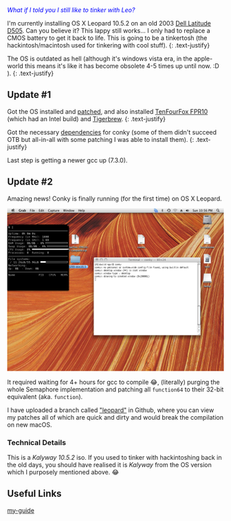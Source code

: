 <span style="color:blue">*What if I told you I still like to tinker with Leo?*</span>

I'm currently installing OS X Leopard 10.5.2 on an old 2003 [Dell Latitude D505](https://www.cnet.com/products/dell-latitude-d505/specs/).  Can you believe it? This lappy still works... I only had to replace a CMOS battery to get it back to life.  This is going to be a tinkertosh (the hackintosh/macintosh used for tinkering with cool stuff).
{: .text-justify}

The OS is outdated as hell (although it's windows vista era, in the apple-world this means it's like it has become obsolete 4-5 times up until now. :D ).
{: .text-justify}

## Update #1

Got the OS installed and [patched](), and also installed [TenFourFox FPR10](https://www.floodgap.com/software/tenfourfox/) (which had an Intel build) and [Tigerbrew](https://github.com/mistydemeo/tigerbrew).
{: .text-justify}

Got the necessary [dependencies](https://github.com/Conky-for-macOS/conky-for-macOS/wiki/Build#%EF%B8%8F-installing-requirements) for conky (some of them didn't succeed OTB but all-in-all with some patching I was able to install them).
{: .text-justify}

Last step is getting a newer gcc up (7.3.0).

## Update #2

Amazing news! Conky is finally running (for the first time) on OS X Leopard.

![tworks!](../img/it_works.png)

It required waiting for 4+ hours for gcc to compile 😂, (literally) purging the whole Semaphore implementation and patching all `function64` to their 32-bit equivalent (aka. `function`).

I have uploaded a branch called ["leopard"](https://github.com/Conky-for-macOS/conky-for-macOS/tree/_leopard_) in Github, where you can view my patches all of which are quick and dirty and would break the compilation on new macOS.

### Technical Details
This is a *Kalyway 10.5.2* iso.  If you used to tinker with hackintoshing back in the old days, you should have realised it is *Kalyway* from the OS version which I purposely mentioned above. 😂

## Useful Links

[my-guide](https://npylhackintosh.wordpress.com/2014/07/02/kal1052-dld505/)
